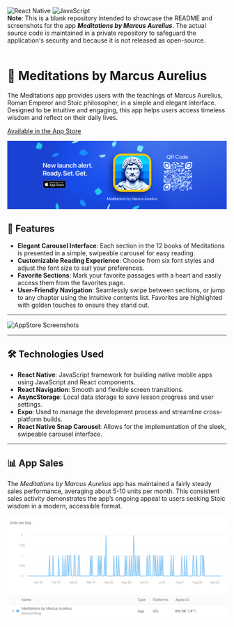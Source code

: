 ![React Native](https://img.shields.io/badge/React%20Native-blue.svg)
![JavaScript](https://img.shields.io/badge/JavaScript-yellow.svg)
<br/>
**Note**: This is a blank repository intended to showcase the README and screenshots for the app ***Meditations by Marcus Aurelius***.
The actual source code is maintained in a private repository to safeguard the application's security and because it is not released
as open-source.
<br/>
<br/>

# 📖 Meditations by Marcus Aurelius

The Meditations app provides users with the teachings of Marcus Aurelius, Roman Emperor and Stoic philosopher, in a simple and elegant interface. Designed to be intuitive and engaging, this app helps users access timeless wisdom and reflect on their daily lives.

[Available in the App Store](https://apple.co/3Mygopg)  

[![App Store Banner](./appstore_banner.png)](https://apple.co/3Mygopg)

## 🌟 Features

- **Elegant Carousel Interface**: Each section in the 12 books of Meditations is presented in a simple, swipeable carousel for easy reading.
- **Customizable Reading Experience**: Choose from six font styles and adjust the font size to suit your preferences.
- **Favorite Sections**: Mark your favorite passages with a heart and easily access them from the favorites page.
- **User-Friendly Navigation**: Seamlessly swipe between sections, or jump to any chapter using the intuitive contents list. Favorites are highlighted with golden touches to ensure they stand out.

---

![AppStore Screenshots](./appstore_screenshots.png)

---

## 🛠️ Technologies Used

- **React Native**: JavaScript framework for building native mobile apps using JavaScript and React components.
- **React Navigation**: Smooth and flexible screen transitions.
- **AsyncStorage**: Local data storage to save lesson progress and user settings.
- **Expo**: Used to manage the development process and streamline cross-platform builds.
- **React Native Snap Carousel**: Allows for the implementation of the sleek, swipeable carousel interface.

---

## 📊 App Sales

The *Meditations by Marcus Aurelius* app has maintained a fairly steady sales performance, averaging about 5-10 units per month. This consistent sales activity demonstrates the app’s ongoing appeal to users seeking Stoic wisdom in a modern, accessible format.

![RevenueCat Screenshot](./sales_overview.png)
